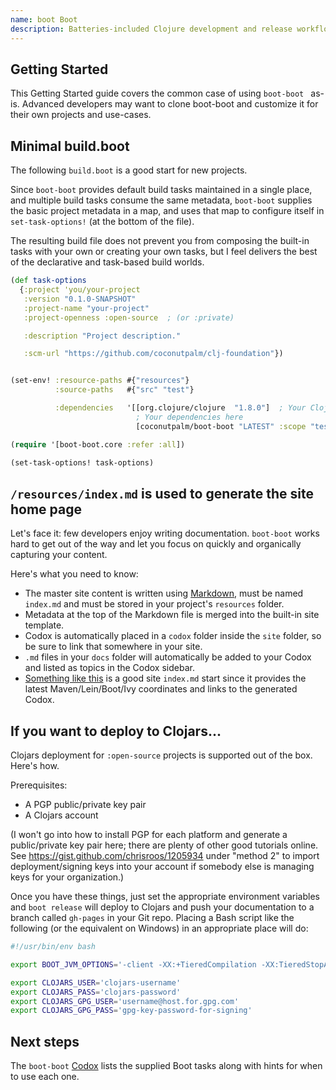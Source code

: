 ```yaml
---
name: boot Boot
description: Batteries-included Clojure development and release workflows using Boot.
---
```


## Getting Started

This Getting Started guide covers the common case of using ```boot-boot ``` as-is.  Advanced developers may want to clone boot-boot and customize it for their own projects and use-cases.

## Minimal build.boot

The following ```build.boot``` is a good start for new projects.

Since ```boot-boot``` provides default build tasks maintained in a single place, and multiple build tasks consume the same metadata, ```boot-boot``` supplies the basic project metadata in a map, and uses that map to configure itself in ```set-task-options!``` (at the bottom of the file).

The resulting build file does not prevent you from composing the built-in tasks with your own or creating your own tasks, but I feel delivers the best of the declarative and task-based build worlds.

```clojure
(def task-options
  {:project 'you/your-project
   :version "0.1.0-SNAPSHOT"
   :project-name "your-project"
   :project-openness :open-source  ; (or :private)

   :description "Project description."

   :scm-url "https://github.com/coconutpalm/clj-foundation"})


(set-env! :resource-paths #{"resources"}
          :source-paths   #{"src" "test"}

          :dependencies   '[[org.clojure/clojure  "1.8.0"]  ; Your Clojure version
                            ; Your dependencies here
                            [coconutpalm/boot-boot "LATEST" :scope "test"]]) ; Or a specific version

(require '[boot-boot.core :refer :all])

(set-task-options! task-options)
```

## ```/resources/index.md``` is used to generate the site home page

Let's face it: few developers enjoy writing documentation.  ```boot-boot``` works hard to get out of the way and let you focus on quickly and organically capturing your content.

Here's what you need to know:

* The master site content is written using [Markdown](https://github.com/adam-p/markdown-here/wiki/Markdown-Cheatsheet), must be named ```index.md``` and must be stored in your project's ```resources``` folder.
* Metadata at the top of the Markdown file is merged into the built-in site template.
* Codox is automatically placed in a ```codox``` folder inside the ```site``` folder, so be sure to link that somewhere in your site.
* ```.md``` files in your ```docs``` folder will automatically be added to your Codox and listed as topics in the Codox sidebar.
* [Something like this](https://raw.githubusercontent.com/coconutpalm/boot-boot/master/resources/example-index.md) is a good site ```index.md``` start since it provides the latest Maven/Lein/Boot/Ivy coordinates and links to the generated Codox.

## If you want to deploy to Clojars...

Clojars deployment for ```:open-source``` projects is supported out of the box.  Here's how.

Prerequisites:

* A PGP public/private key pair
* A Clojars account

(I won't go into how to install PGP for each platform and generate a public/private key pair here; there are plenty of other good tutorials online.  See https://gist.github.com/chrisroos/1205934 under "method 2" to import deployment/signing keys into your account if somebody else is managing keys for your organization.)

Once you have these things, just set the appropriate environment variables and ```boot release``` will deploy to Clojars and push your documentation to a branch called ```gh-pages``` in your Git repo.  Placing a Bash script like the following (or the equivalent on Windows) in an appropriate place will do:

```bash
#!/usr/bin/env bash

export BOOT_JVM_OPTIONS='-client -XX:+TieredCompilation -XX:TieredStopAtLevel=1 -Xverify:none -Xmx2g -XX:+UseConcMarkSweepGC -XX:+CMSClassUnloadingEnabled -XX:-OmitStackTraceInFastThrow'

export CLOJARS_USER='clojars-username'
export CLOJARS_PASS='clojars-password'
export CLOJARS_GPG_USER='username@host.for.gpg.com'
export CLOJARS_GPG_PASS='gpg-key-password-for-signing'
```

## Next steps

The ```boot-boot``` [Codox](codox/index.html) lists the supplied Boot tasks along with hints for when to use each one.
